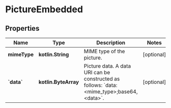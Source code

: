 
# PictureEmbedded

## Properties
Name | Type | Description | Notes
------------ | ------------- | ------------- | -------------
**mimeType** | **kotlin.String** | MIME type of the picture. |  [optional]
**&#x60;data&#x60;** | **kotlin.ByteArray** | Picture data. A data URI can be constructed as follows: &#x60;data:&lt;mime_type&gt;;base64,&lt;data&gt;&#x60;. |  [optional]



